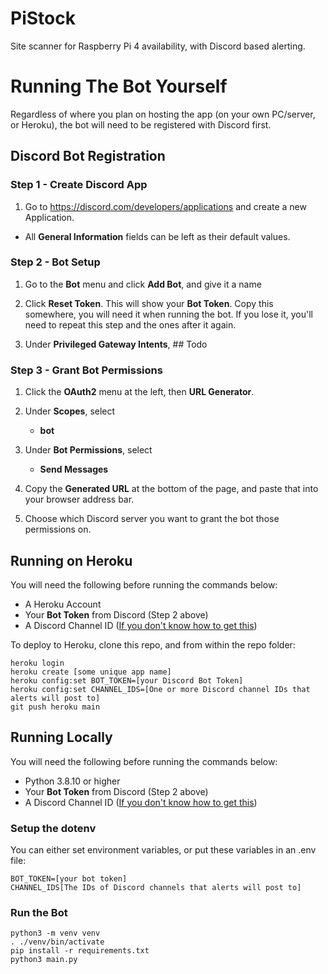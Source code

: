 # PiStock
Site scanner for Raspberry Pi 4 availability, with Discord based alerting.

# Running The Bot Yourself
Regardless of where you plan on hosting the app (on your own PC/server, or Heroku), the bot will
need to be registered with Discord first.

## Discord Bot Registration

### Step 1 - Create Discord App
1) Go to https://discord.com/developers/applications and create a new Application.

* All **General Information** fields can be left as their default values.

### Step 2 - Bot Setup
1) Go to the **Bot** menu and click **Add Bot**, and give it a name

2) Click **Reset Token**.  This will show your **Bot Token**.  Copy this somewhere, you will need it when running the bot.  If you lose it, you'll need to repeat this step and the ones after it again.

3) Under **Privileged Gateway Intents**, ## Todo

### Step 3 - Grant Bot Permissions
1) Click the **OAuth2** menu at the left, then **URL Generator**.
2) Under **Scopes**, select
    * **bot**

3) Under **Bot Permissions**, select
    * **Send Messages**

4) Copy the **Generated URL** at the bottom of the page, and paste that into your browser address bar.
5) Choose which Discord server you want to grant the bot those permissions on.


## Running on Heroku

You will need the following before running the commands below:
* A Heroku Account
* Your **Bot Token** from Discord (Step 2 above)
* A Discord Channel ID ([If you don't know how to get this](https://support.discord.com/hc/en-us/articles/206346498-Where-can-I-find-my-User-Server-Message-ID-))

To deploy to Heroku, clone this repo, and from within the repo folder:

```shell
heroku login
heroku create [some unique app name]
heroku config:set BOT_TOKEN=[your Discord Bot Token]
heroku config:set CHANNEL_IDS=[One or more Discord channel IDs that alerts will post to]
git push heroku main 
```


## Running Locally

You will need the following before running the commands below:
* Python 3.8.10 or higher
* Your **Bot Token** from Discord (Step 2 above)
* A Discord Channel ID ([If you don't know how to get this](https://support.discord.com/hc/en-us/articles/206346498-Where-can-I-find-my-User-Server-Message-ID-))

### Setup the dotenv
You can either set environment variables, or put these variables in an .env file:
```shell
BOT_TOKEN=[your bot token]
CHANNEL_IDS[The IDs of Discord channels that alerts will post to]
```

### Run the Bot
```shell
python3 -m venv venv
. ./venv/bin/activate
pip install -r requirements.txt
python3 main.py
```
